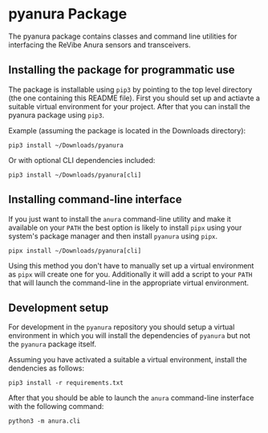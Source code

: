 # pyanura Package

The pyanura package contains classes and command line utilities for interfacing
the ReVibe Anura sensors and transceivers.

## Installing the package for programmatic use

The package is installable using `pip3` by pointing to the top level directory (the one containing this README file).
First you should set up and actiavte a suitable virtual environment for your project.
After that you can install the pyanura package using `pip3`.

Example (assuming the package is located in the Downloads directory):

    pip3 install ~/Downloads/pyanura

Or with optional CLI dependencies included:

    pip3 install ~/Downloads/pyanura[cli]

## Installing command-line interface

If you just want to install the `anura` command-line utility and make it available
on your `PATH` the best option is likely to install `pipx` using your system's package
manager and then install `pyanura` using `pipx`.

    pipx install ~/Downloads/pyanura[cli]

Using this method you don't have to manually set up a virtual environment as `pipx`
will create one for you. Additionally it will add a script to your `PATH` that will
launch the command-line in the appropriate virtual environment.


## Development setup

For development in the  `pyanura` repository you should setup a virtual environment in which you will install the dependencies of `pyanura` but not the `pyanura` package itself.

Assuming you have activated a suitable a virtual environment, install the dendencies as follows:

    pip3 install -r requirements.txt

After that you should be able to launch the `anura` command-line insterface with the following command:

    python3 -m anura.cli
